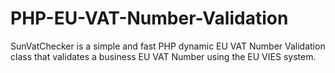 # PHP-EU-VAT-Number-Validation
SunVatChecker is a simple and fast PHP dynamic EU VAT Number Validation class that validates a business EU VAT Number using the EU VIES system.
